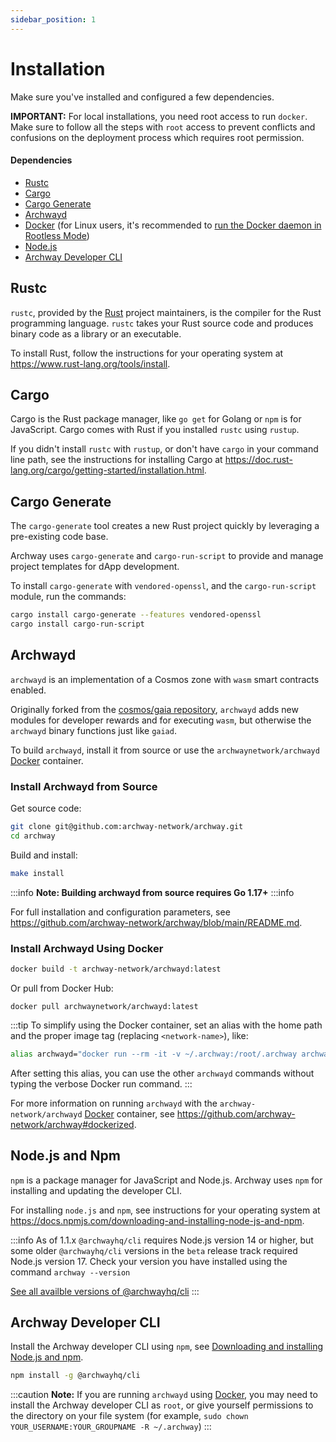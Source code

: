 ```yaml
---
sidebar_position: 1
---
```


# Installation

Make sure you've installed and configured a few dependencies.

**IMPORTANT:** For local installations, you need root access to run `docker`. Make sure to follow all the steps with `root` access to prevent conflicts and confusions on the deployment process which requires root permission.

#### Dependencies

- [Rustc](https://www.rust-lang.org/tools/install "Install Rust")
- [Cargo](https://doc.rust-lang.org/cargo/getting-started/installation.html "Install Cargo")
- [Cargo Generate](https://crates.io/crates/cargo-generate "Install Cargo Generate")
- [Archwayd](https://github.com/archway-network/archway/tree/main/cmd/archwayd "Install Archway Daemon")
- [Docker](https://docs.docker.com/get-docker "Install Docker") (for Linux users, it's recommended to [run the Docker daemon in Rootless Mode](https://docs.docker.com/engine/security/rootless/))
- [Node.js](https://docs.npmjs.com/downloading-and-installing-node-js-and-npm "Install Node.js and NPM")
- [Archway Developer CLI](https://github.com/archway-network/archway-cli "Install develolper CLI")

## Rustc

`rustc`, provided by the [Rust](https://www.rust-lang.org/ "Rust Homepage") project maintainers, is the compiler for the Rust programming language. `rustc` takes your Rust source code and produces binary code as a library or an executable.

To install Rust, follow the instructions for your operating system at https://www.rust-lang.org/tools/install.

## Cargo

Cargo is the Rust package manager, like `go get` for Golang or `npm` is for JavaScript. Cargo comes with Rust if you installed `rustc` using `rustup`.

If you didn't install  `rustc` with `rustup`, or don't have `cargo` in your command line path, see the instructions for installing Cargo at https://doc.rust-lang.org/cargo/getting-started/installation.html.

## Cargo Generate

The `cargo-generate` tool creates a new Rust project quickly by leveraging a pre-existing code base.

Archway uses `cargo-generate` and `cargo-run-script` to provide and manage project templates for dApp development.

To install `cargo-generate` with `vendored-openssl`, and the `cargo-run-script` module, run the commands:

```bash
cargo install cargo-generate --features vendored-openssl
cargo install cargo-run-script
```

## Archwayd

`archwayd` is an implementation of a Cosmos zone with `wasm` smart contracts enabled.

Originally forked from the [cosmos/gaia repository](https://github.com/cosmos/gaia), `archwayd` adds new modules for developer rewards and for executing `wasm`, but otherwise the `archwayd` binary functions just like `gaiad`.

To build `archwayd`, install it from source or use the `archwaynetwork/archwayd` [Docker](https://www.docker.com/ "Docker Homepage") container.

### Install Archwayd from Source

Get source code:

```bash
git clone git@github.com:archway-network/archway.git
cd archway
```

Build and install:

```bash
make install
```

:::info
**Note: Building archwayd from source requires Go 1.17+**
:::info

For full installation and configuration parameters, see https://github.com/archway-network/archway/blob/main/README.md.

### Install Archwayd Using Docker

```bash
docker build -t archway-network/archwayd:latest
```

Or pull from Docker Hub:

```
docker pull archwaynetwork/archwayd:latest
```

:::tip
To simplify using the Docker container, set an alias with the home path and the proper image tag (replacing `<network-name>`), like:

```bash
alias archwayd="docker run --rm -it -v ~/.archway:/root/.archway archwaynetwork/archwayd:<network-name>"
```

After setting this alias, you can use the other `archwayd` commands without typing the verbose Docker run command.
:::

For more information on running `archwayd` with the `archway-network/archwayd` [Docker](https://www.docker.com/ "Docker Homepage") container, see  https://github.com/archway-network/archway#dockerized.


## Node.js and Npm

`npm` is a package manager for JavaScript and Node.js. Archway uses `npm` for installing and updating the developer CLI.

For installing `node.js` and `npm`, see instructions for your operating system at https://docs.npmjs.com/downloading-and-installing-node-js-and-npm.

:::info
As of 1.1.x `@archwayhq/cli` requires Node.js version 14 or higher, but some older `@archwayhq/cli` versions in the `beta` release track required Node.js version 17. Check your version you have installed using the command `archway --version`

[See all availble versions of @archwayhq/cli](https://www.npmjs.com/package/@archwayhq/cli?activeTab=versions)
:::

## Archway Developer CLI

Install the Archway developer CLI using `npm`, see [Downloading and installing Node.js and npm](https://docs.npmjs.com/downloading-and-installing-node-js-and-npm).

```bash
npm install -g @archwayhq/cli
```

:::caution
**Note:** If you are running `archwayd` using [Docker](https://docs.docker.com/get-docker), you may need to install the Archway developer CLI as `root`, or give yourself permissions to the directory on your file system (for example, `sudo chown YOUR_USERNAME:YOUR_GROUPNAME -R ~/.archway`)
:::
